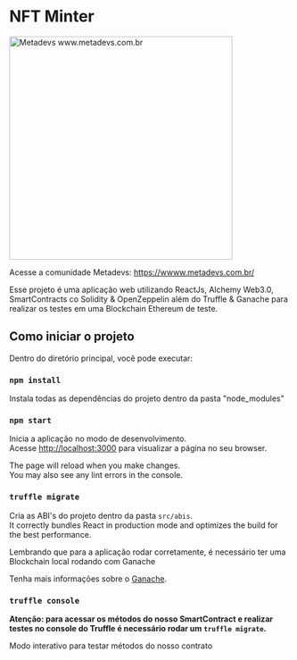 # NFT Minter 
<img src="https://metadevs.com.br/static/media/logo-w-text.6bc5968eaf1e5ddc1c26.png" alt="Metadevs www.metadevs.com.br" style="width:400px;"/>


Acesse a comunidade Metadevs: https://wwww.metadevs.com.br/

Esse projeto é uma aplicação web utilizando ReactJs, Alchemy Web3.0, SmartContracts co Solidity & OpenZeppelin além do Truffle & Ganache para realizar os testes em uma Blockchain Ethereum de teste.

## Como iniciar o projeto

Dentro do diretório principal, você pode executar:


### `npm install`

Instala todas as dependências do projeto dentro da pasta "node_modules"

### `npm start`

Inicia a aplicação no modo de desenvolvimento.\
Acesse [http://localhost:3000](http://localhost:3000) para visualizar a página no seu browser.

The page will reload when you make changes.\
You may also see any lint errors in the console.

### `truffle migrate`

Cria as ABI's do projeto dentro da pasta `src/abis`.\
It correctly bundles React in production mode and optimizes the build for the best performance.

Lembrando que para a aplicação rodar corretamente, é necessário ter uma Blockchain local rodando com Ganache

Tenha mais informações sobre o [Ganache](https://trufflesuite.com/ganache/).

### `truffle console`

**Atenção: para acessar os métodos do nosso SmartContract e realizar testes no console do Truffle é necessário rodar um `truffle migrate`.**

Modo interativo para testar métodos do nosso contrato
